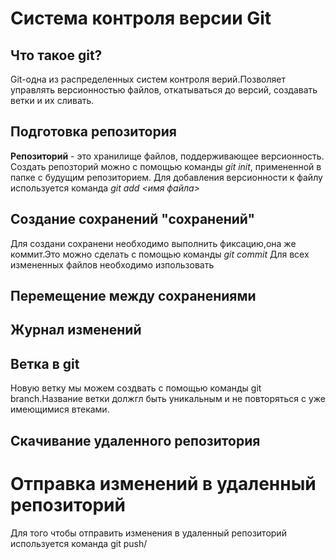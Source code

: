 # Система контроля версии Git 

## Что такое git?
Git-одна из распределенных систем контроля верий.Позволяет управлять версионностью файлов, откатываться до версий, создавать ветки и их сливать.


## Подготовка репозитория
**Репозиторий** - это хранилище файлов, поддерживающее версионность.
Создать репозторий можно с помощью команды *git init*, примененной в папке с будущим репозиторием.
Для добавления версионности к файлу используется команда *git add <имя файла>*
## Создание сохранений "сохранений"
Для создани сохранени необходимо выполнить фиксацию,она же коммит.Это можно сделать с помощью команды *git commit*
Для всех измененных файлов необходимо изпользовать
## Перемещение между сохранениями 

## Журнал изменений 

## Ветка в git
Новую ветку мы можем создвать с помощью команды  git branch.Название ветки должгл быть уникальным и не повторяться с уже имеющимися втеками.
## Скачивание удаленного репозитория

# Отправка изменений в удаленный репозиторий

Для того чтобы отправить изменения в удаленный репозиторий используется команда git push/
